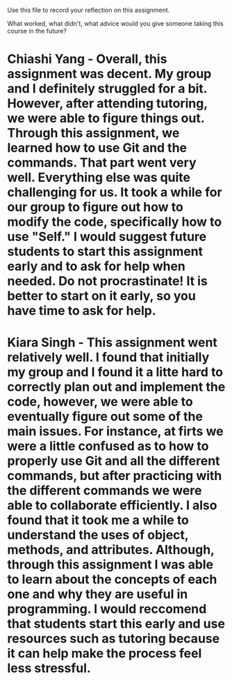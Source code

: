 Use this file to record your reflection on this assignment. 

What worked, what didn't, what advice would you give someone taking this course in the future?

# Chiashi Yang - Overall, this assignment was decent. My group and I definitely struggled for a bit. However, after attending tutoring, we were able to figure things out. Through this assignment, we learned how to use Git and the commands. That part went very well. Everything else was quite challenging for us. It took a while for our group to figure out how to modify the code, specifically how to use "Self." I would suggest future students to start this assignment early and to ask for help when needed. Do not procrastinate! It is better to start on it early, so you have time to ask for help. 

# Kiara Singh - This assignment went relatively well. I found that initially my group and I found it a litte hard to correctly plan out and implement the code, however, we were able to eventually figure out some of the main issues. For instance, at firts we were a little confused as to how to properly use Git and all the different commands, but after practicing with the different commands we were able to collaborate efficiently. I also found that it took me a while to understand the uses of object, methods, and attributes. Although, through this assignment I was able to learn about the concepts of each one and why they are useful in programming. I would reccomend that students start this early and use resources such as tutoring because it can help make the process feel less stressful.
